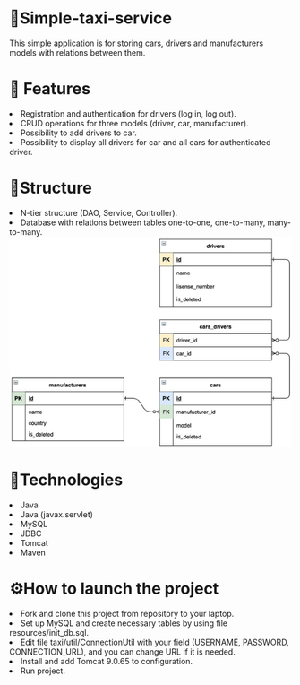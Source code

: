 # 🚖Simple-taxi-service
This simple application is for storing cars, drivers and manufacturers models with relations between them.
# 🎯 Features
<lu>
<li>Registration and authentication for drivers (log in, log out).</li>
<li>CRUD operations for three models (driver, car, manufacturer).</li>
<li>Possibility to add drivers to car.</li>
<li>Possibility to display all drivers for car and all cars for authenticated driver.</li>
</lu>

# 📖Structure
<lu>
<li>N-tier structure (DAO, Service, Controller).</li>
<li>Database with relations between tables one-to-one, one-to-many, many-to-many.</li>
</lu>
<img src="img.jpg">

# 🧬Technologies
<lu>
<li>Java</li>
<li>Java (javax.servlet)</li>
<li>MySQL</li>
<li>JDBC</li>
<li>Tomcat</li>
<li>Maven</li>
</lu>

# ⚙️How to launch the project
<lu>
<li>Fork and clone this project from repository to your laptop.</li>
<li>Set up MySQL and create necessary tables by using file resources/init_db.sql.</li>
<li>Edit file taxi/util/ConnectionUtil with your field (USERNAME, PASSWORD, CONNECTION_URL), and you can change URL if it is needed.</li>
<li>Install and add Tomcat 9.0.65 to configuration.</li>
<li>Run project.</li>
</lu>
